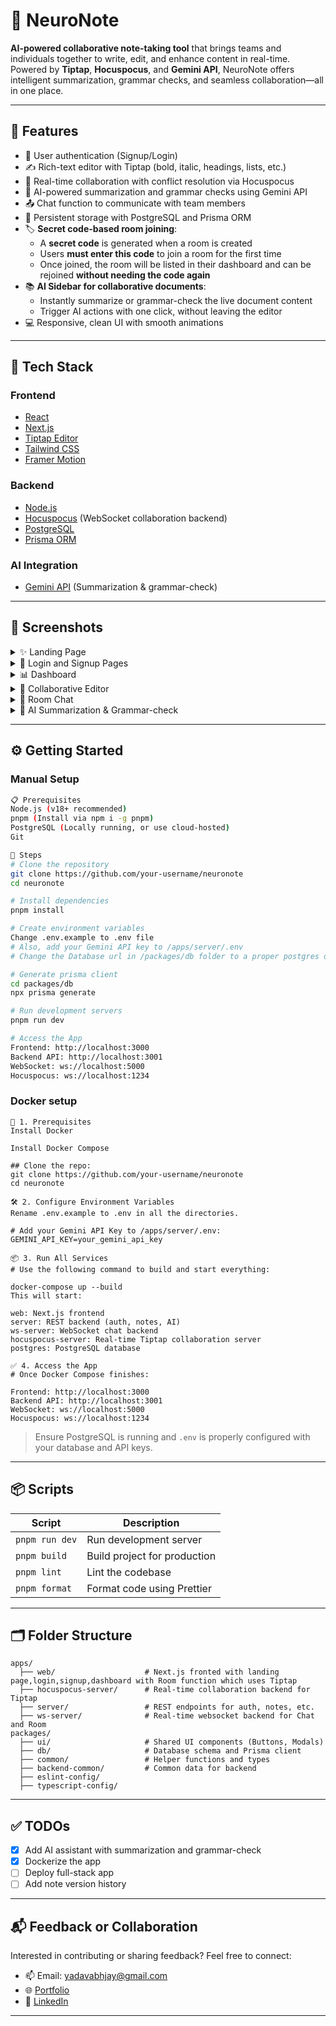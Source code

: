 # 🧠 NeuroNote

**AI-powered collaborative note-taking tool** that brings teams and individuals together to write, edit, and enhance content in real-time. Powered by **Tiptap**, **Hocuspocus**, and **Gemini API**, NeuroNote offers intelligent summarization, grammar checks, and seamless collaboration—all in one place.

---

## 🚀 Features

* 🔐 User authentication (Signup/Login)
* ✍️ Rich-text editor with Tiptap (bold, italic, headings, lists, etc.)
* 🔁 Real-time collaboration with conflict resolution via Hocuspocus
* 🧠 AI-powered summarization and grammar checks using Gemini API
* 📤 Chat function to communicate with team members
* 💾 Persistent storage with PostgreSQL and Prisma ORM
* 🏷️ **Secret code-based room joining**:
  - A **secret code** is generated when a room is created
  - Users **must enter this code** to join a room for the first time
  - Once joined, the room will be listed in their dashboard and can be rejoined **without needing the code again**
* 📚 **AI Sidebar for collaborative documents**:
  - Instantly summarize or grammar-check the live document content
  - Trigger AI actions with one click, without leaving the editor
* 💻 Responsive, clean UI with smooth animations

---

## 🧰 Tech Stack

### Frontend

* [React](https://reactjs.org/)
* [Next.js](https://nextjs.org/)
* [Tiptap Editor](https://tiptap.dev/)
* [Tailwind CSS](https://tailwindcss.com/)
* [Framer Motion](https://www.framer.com/motion/)

### Backend

* [Node.js](https://nodejs.org/)
* [Hocuspocus](https://hocuspocus.dev/) (WebSocket collaboration backend)
* [PostgreSQL](https://www.postgresql.org/)
* [Prisma ORM](https://www.prisma.io/)

### AI Integration

* [Gemini API](https://ai.google.dev/gemini-api/docs) (Summarization & grammar-check)

---

## 📸 Screenshots

<details>
<summary>✨ Landing Page</summary>
<p align="center">
  <img src="https://github.com/user-attachments/assets/421bb724-3da5-44ab-a34c-9657ab590c85" width="600"/>
</p>
</details>

<details>
<summary>🔐 Login and Signup Pages</summary>
<p align="center">
  <img src="https://github.com/user-attachments/assets/e1f734b4-471e-4a19-84a5-c841fb9a7f3c" width="300"/>
  <img src="https://github.com/user-attachments/assets/167305d2-b97a-4bdd-8339-339d175d1785" width="300"/>
</p>
</details>

<details>
<summary>📊 Dashboard</summary>
<p align="center">
  <img src="https://github.com/user-attachments/assets/8c9b61dc-89ba-4413-b7ab-43d4054b26f4" width="600"/>
</p>
</details>

<details>
<summary>📝 Collaborative Editor</summary>
<p align="center">
  <img src="https://github.com/user-attachments/assets/ded6da2d-caa4-40e7-b0cf-36d7c8fe6223" width="600"/>
</p>
</details>

<details>
<summary>💬 Room Chat</summary>
<p align="center">
  <img src="https://github.com/user-attachments/assets/e7432b14-85de-4dcf-be77-604e4fddc16f" width="600"/>
</p>
</details>

<details>
<summary>🤖 AI Summarization & Grammar-check</summary>
<p align="center">
  <img src="https://github.com/user-attachments/assets/467e3fdf-2700-4006-a110-94a91b394684" width="600"/>
</p>
</details>



---

## ⚙️ Getting Started

### Manual Setup

```bash
📋 Prerequisites
Node.js (v18+ recommended)
pnpm (Install via npm i -g pnpm)
PostgreSQL (Locally running, or use cloud-hosted)
Git

🔧 Steps
# Clone the repository
git clone https://github.com/your-username/neuronote
cd neuronote

# Install dependencies
pnpm install

# Create environment variables
Change .env.example to .env file
# Also, add your Gemini API key to /apps/server/.env
# Change the Database url in /packages/db folder to a proper postgres db url

# Generate prisma client
cd packages/db
npx prisma generate

# Run development servers
pnpm run dev

# Access the App
Frontend: http://localhost:3000
Backend API: http://localhost:3001
WebSocket: ws://localhost:5000
Hocuspocus: ws://localhost:1234

```

### Docker setup 
```
🧾 1. Prerequisites
Install Docker

Install Docker Compose

## Clone the repo:
git clone https://github.com/your-username/neuronote
cd neuronote

🛠️ 2. Configure Environment Variables
Rename .env.example to .env in all the directories.

# Add your Gemini API Key to /apps/server/.env:
GEMINI_API_KEY=your_gemini_api_key

📦 3. Run All Services
# Use the following command to build and start everything:

docker-compose up --build
This will start:

web: Next.js frontend
server: REST backend (auth, notes, AI)
ws-server: WebSocket chat backend
hocuspocus-server: Real-time Tiptap collaboration server
postgres: PostgreSQL database

✅ 4. Access the App
# Once Docker Compose finishes:

Frontend: http://localhost:3000
Backend API: http://localhost:3001
WebSocket: ws://localhost:5000
Hocuspocus: ws://localhost:1234

```

> Ensure PostgreSQL is running and `.env` is properly configured with your database and API keys.

---

## 📦 Scripts

| Script         | Description                  |
| -------------- | ---------------------------- |
| `pnpm run dev` | Run development server       |
| `pnpm build`   | Build project for production |
| `pnpm lint`    | Lint the codebase            |
| `pnpm format`  | Format code using Prettier   |

---

## 🗂️ Folder Structure

```
apps/
  ├── web/                    # Next.js fronted with landing page,login,signup,dashboard with Room function which uses Tiptap
  ├── hocuspocus-server/      # Real-time collaboration backend for Tiptap
  ├── server/                 # REST endpoints for auth, notes, etc.
  ├── ws-server/              # Real-time websocket backend for Chat and Room
packages/
  ├── ui/                     # Shared UI components (Buttons, Modals)
  ├── db/                     # Database schema and Prisma client
  ├── common/                 # Helper functions and types
  ├── backend-common/         # Common data for backend
  ├── eslint-config/
  ├── typescript-config/
```

---

## ✅ TODOs

* [X] Add AI assistant with summarization and grammar-check
* [X] Dockerize the app
* [ ] Deploy full-stack app
* [ ] Add note version history

---

## 📬 Feedback or Collaboration

Interested in contributing or sharing feedback? Feel free to connect:

* 📫 Email: yadavabhjay@gmail.com
* 🌐 [Portfolio](#)
* 💼 [LinkedIn](https://linkedin.com/in/abj-ydv)

---
